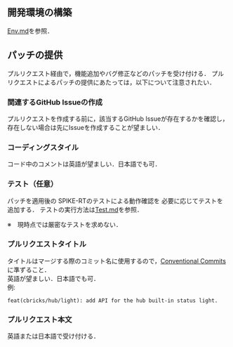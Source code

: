 ## 開発環境の構築
[Env.md](Env.md)を参照．

## パッチの提供
プルリクエスト経由で，機能追加やバグ修正などのパッチを受け付ける．
プルリクエストによるパッチの提供にあたっては，以下について注意されたい．

### 関連するGitHub Issueの作成
プルリクエストを作成する前に，該当するGitHub Issueが存在するかを確認し，存在しない場合は先にIssueを作成することが望ましい．

### コーディングスタイル
コード中のコメントは英語が望ましい．日本語でも可．

### テスト（任意）
パッチを適用後の SPIKE-RTのテストによる動作確認を
必要に応じてテストを追加する．
テストの実行方法は[Test.md](Test.md)を参照．

※　現時点では厳密なテストを求めない．

### プルリクエストタイトル
タイトルはマージする際のコミット名に使用するので，[Conventional Commits](https://www.conventionalcommits.org/ja/v1.0.0/)に準ずること．  
英語が望ましい．日本語でも可．  
例:
```
feat(cbricks/hub/light): add API for the hub built-in status light.
```

### プルリクエスト本文
英語または日本語で受け付ける．